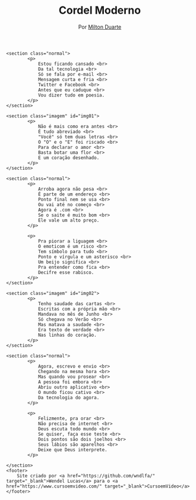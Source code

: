 <!DOCTYPE html>
<html lang="pt-br">
<head>
    <meta charset="UTF-8">
    <meta name="viewport" content="width=device-width, initial-scale=1.0">
    <title>Cordel Moderno</title>
    <link rel="stylesheet" href="style.css">
</head>
<body>
    <header>
        <h1>Cordel Moderno</h1>
        <p>Por <a href="https://www.recantodasletras.com.br/poesias/3186743" target="_blank">Milton Duarte</a></p>
    </header>
    
    <section class="normal">
            <p>
                Estou ficando cansado <br>
                Da tal tecnologia <br>
                Só se fala por e-mail <br>
                Mensagem curta e fria <br>
                Twitter e Facebook <br>
                Antes que eu caduque <br>
                Vou dizer tudo em poesia.
            </p>
    </section>

    <section class="imagem" id="img01">
            <p>
                Não é mais como era antes <br>
                É tudo abreviado <br>
                "Você" só tem duas letras <br>
                O "O" e o "E" foi riscado <br>
                Para declarar o amor <br>
                Basta botar uma flor <br>
                E um coração desenhado.
            </p>
    </section>

    <section class="normal">
            <p>
                Arroba agora não pesa <br>
                É parte de um endereço <br>
                Ponto final nem se usa <br>
                Ou vai até no começo <br>
                Agora é .com <br>
                Se o saite é muito bom <br>
                Ele vale um alto preço.
            </p>

            <p>
                Pra piorar a liguagem <br> 
                O emoticom é um risco <br> 
                Tem símbolo para tudo <br>
                Ponto e vírgula e um asterisco <br>
                Um beijo significa <br>
                Pra entender como fica <br>
                Decifre esse rabisco.
            </p>
    </section>

    <section class="imagem" id="img02">
            <p>
                Tenho saudade das cartas <br>
                Escritas com a própria mão <br>
                Mandava no mês de Junho <br>
                Só chegava no Verão <br>
                Mas matava a saudade <br>
                Era texto de verdade <br>
                Nas linhas do coração.
            </p>
    </section>

    <section class="normal">
            <p>
                Agora, escrevo e envio <br>
                Chegando na mesma hora <br>
                Mas quando vou prosear <br>
                A pessoa foi embora <br>
                Abriu outro aplicativo <br>
                O mundo ficou cativo <br>
                Da tecnologia do agora.
            </p>

            <p>
                Felizmente, pra orar <br>
                Não precisa de internet <br>
                Deus escuta todo mundo <br>
                Se quiser, faça esse teste <br>
                Dois pontos são dois joelhos <br>
                Seus lábios são aparelhos <br>
                Deixe que Deus interprete.
            </p>

    </section>
    <footer>
        Site criado por <a href="https://github.com/wndlfa/" target="_blank">Wendel Lucas</a> para o <a href="https://www.cursoemvideo.com/" target="_blank">CursoemVideo</a>
    </footer>
</body>
</html>

